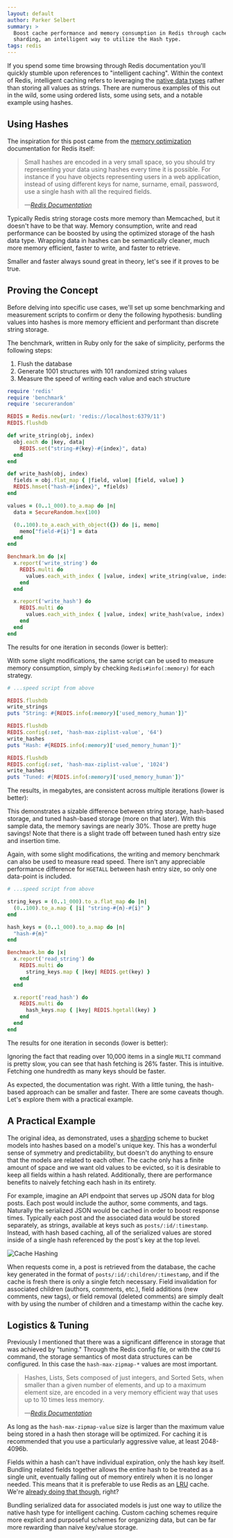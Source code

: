 ```yaml
---
layout: default
author: Parker Selbert
summary: >
  Boost cache performance and memory consumption in Redis through cache
  sharding, an intelligent way to utilize the Hash type.
tags: redis
---
```


<script src="https://cdnjs.cloudflare.com/ajax/libs/Chart.js/1.0.2/Chart.js"></script>

If you spend some time browsing through Redis documentation you'll quickly
stumble upon references to "intelligent caching". Within the context of Redis,
intelligent caching refers to leveraging the [native data types][types] rather
than storing all values as strings. There are numerous examples of this out in
the wild, some using ordered lists, some using sets, and a notable example using
hashes.

## Using Hashes

The inspiration for this post came from the [memory optimization][mo]
documentation for Redis itself:

> Small hashes are encoded in a very small space, so you should try representing
> your data using hashes every time it is possible. For instance if you have
> objects representing users in a web application, instead of using different
> keys for name, surname, email, password, use a single hash with all the
> required fields.
>
> <cite>&mdash;[Redis Documentation][mo]</cite>

Typically Redis string storage costs more memory than Memcached, but it doesn't
have to be that way. Memory consumption, write and read performance can be
boosted by using the optimized storage of the hash data type. Wrapping data in
hashes can be semantically cleaner, much more memory efficient, faster to write,
and faster to retrieve.

Smaller and faster always sound great in theory, let's see if it proves to be true.

## Proving the Concept

Before delving into specific use cases, we'll set up some benchmarking and
measurement scripts to confirm or deny the following hypothesis: bundling values
into hashes is more memory efficient and performant than discrete string
storage.

The benchmark, written in Ruby only for the sake of simplicity, performs the
following steps:

1. Flush the database
2. Generate 1001 structures with 101 randomized string values
3. Measure the speed of writing each value and each structure

```ruby
require 'redis'
require 'benchmark'
require 'securerandom'

REDIS = Redis.new(url: 'redis://localhost:6379/11')
REDIS.flushdb

def write_string(obj, index)
  obj.each do |key, data|
    REDIS.set("string-#{key}-#{index}", data)
  end
end

def write_hash(obj, index)
  fields = obj.flat_map { |field, value| [field, value] }
  REDIS.hmset("hash-#{index}", *fields)
end

values = (0..1_000).to_a.map do |n|
  data = SecureRandom.hex(100)

  (0..100).to_a.each_with_object({}) do |i, memo|
    memo["field-#{i}"] = data
  end
end

Benchmark.bm do |x|
  x.report('write_string') do
    REDIS.multi do
      values.each_with_index { |value, index| write_string(value, index) }
    end
  end

  x.report('write_hash') do
    REDIS.multi do
      values.each_with_index { |value, index| write_hash(value, index) }
    end
  end
end
```

The results for one iteration in seconds (lower is better):

<canvas id="speed-chart" width="800" height="400"></canvas>

<script>
  var data = {
    labels: ["String", "Hash", "Tuned Hash"],
    datasets: [
      {
        label: "write speed",
        fillColor: "rgba(151,187,205,0.5)",
        strokeColor: "rgba(151,187,205,0.8)",
        highlightFill: "rgba(151,187,205,0.75)",
        highlightStroke: "rgba(151,187,205,1)",
        data: [2.10, 0.33, 0.46]
      }
    ]
  };
  var ctx = document.getElementById('speed-chart').getContext('2d');
  var perfChart = new Chart(ctx).Bar(data, { responsive: true });
</script>

With some slight modifications, the same script can be used to measure memory
consumption, simply by checking `Redis#info(:memory)` for each strategy.

```ruby
# ...speed script from above

REDIS.flushdb
write_strings
puts "String: #{REDIS.info(:memory)['used_memory_human']}"

REDIS.flushdb
REDIS.config(:set, 'hash-max-ziplist-value', '64')
write_hashes
puts "Hash: #{REDIS.info(:memory)['used_memory_human']}"

REDIS.flushdb
REDIS.config(:set, 'hash-max-ziplist-value', '1024')
write_hashes
puts "Tuned: #{REDIS.info(:memory)['used_memory_human']}"
```

The results, in megabytes, are consistent across multiple iterations (lower is
better):

<canvas id="mem-chart" width="800" height="400"></canvas>

<script>
  var data = {
    labels: ["String", "Hash", "Tuned Hash"],
    datasets: [
      {
        label: "size",
        fillColor: "rgba(151,187,205,0.5)",
        strokeColor: "rgba(151,187,205,0.8)",
        highlightFill: "rgba(151,187,205,0.75)",
        highlightStroke: "rgba(151,187,205,1)",
        data: [31.27, 33.32, 22.08]
      }
    ]
  };
  var ctx = document.getElementById('mem-chart').getContext('2d');
  var perfChart = new Chart(ctx).Bar(data, { responsive: true });
</script>

This demonstrates a sizable difference between string storage, hash-based
storage, and tuned hash-based storage (more on that later). With this sample
data, the memory savings are nearly 30%. Those are pretty huge savings! Note
that there is a slight trade off between tuned hash entry size and insertion
time.

Again, with some slight modifications, the writing and memory benchmark can also
be used to measure read speed. There isn't any appreciable performance
difference for `HGETALL` between hash entry size, so only one data-point is
included.

```ruby
# ...speed script from above

string_keys = (0..1_000).to_a.flat_map do |n|
  (0..100).to_a.map { |i| "string-#{n}-#{i}" }
end

hash_keys = (0..1_000).to_a.map do |n|
  "hash-#{n}"
end

Benchmark.bm do |x|
  x.report('read_string') do
    REDIS.multi do
      string_keys.map { |key| REDIS.get(key) }
    end
  end

  x.report('read_hash') do
    REDIS.multi do
      hash_keys.map { |key| REDIS.hgetall(key) }
    end
  end
end
```

The results for one iteration in seconds (lower is better):

<canvas id="read-chart" width="800" height="400"></canvas>

<script>
  var data = {
    labels: ["String", "Hash"],
    datasets: [
      {
        label: "size",
        fillColor: "rgba(151,187,205,0.5)",
        strokeColor: "rgba(151,187,205,0.8)",
        highlightFill: "rgba(151,187,205,0.75)",
        highlightStroke: "rgba(151,187,205,1)",
        data: [2.52, 1.87]
      }
    ]
  };
  var ctx = document.getElementById('read-chart').getContext('2d');
  var perfChart = new Chart(ctx).Bar(data, { responsive: true });
</script>

Ignoring the fact that reading over 10,000 items in a single `MULTI` command is
pretty slow, you can see that hash fetching is 26% faster. This is intuitive.
Fetching one hundredth as many keys should be faster.

As expected, the documentation was right. With a little tuning, the hash-based
approach can be smaller and faster. There are some caveats though. Let's explore
them with a practical example.

## A Practical Example

The original idea, as demonstrated, uses a [sharding][shard] scheme to bucket
models into hashes based on a model's unique key. This has a wonderful sense of
symmetry and predictability, but doesn't do anything to ensure that the models
are related to each other. The cache only has a finite amount of space and we
want old values to be evicted, so it is desirable to keep all fields within a
hash related. Additionally, there are performance benefits to naively fetching
each hash in its entirety.

For example, imagine an API endpoint that serves up JSON data for blog posts.
Each post would include the author, some comments, and tags. Naturally the
serialized JSON would be cached in order to boost response times. Typically each
post and the associated data would be stored separately, as strings, available
at keys such as `posts/:id/:timestamp`. Instead, with hash based caching, all of
the serialized values are stored inside of a single hash referenced by the
post's key at the top level.

![Cache Hashing](/assets/cache-hashing.png)

When requests come in, a post is retrieved from the database, the cache
key generated in the format of `posts/:id/:children/:timestamp`, and if the
cache is fresh there is only a single fetch necessary. Field invalidation for
associated children (authors, comments, etc.), field additions (new comments,
new tags), or field removal (deleted comments) are simply dealt with by using
the number of children and a timestamp within the cache key.

## Logistics & Tuning

Previously I mentioned that there was a significant difference in storage that
was achieved by "tuning." Through the Redis config file, or with the `CONFIG`
command, the storage semantics of most data structures can be configured. In
this case the `hash-max-zipmap-*` values are most important.

> Hashes, Lists, Sets composed of just integers, and Sorted Sets, when smaller
> than a given number of elements, and up to a maximum element size, are encoded
> in a very memory efficient way that uses up to 10 times less memory.
>
> <cite>&mdash;[Redis Documentation][mo]</cite>

As long as the `hash-max-zipmap-value` size is larger than the maximum value
being stored in a hash then storage will be optimized. For caching it is
recommended that you use a particularly aggressive value, at least 2048-4096b.

Fields within a hash can't have individual expiration, only the hash key itself.
Bundling related fields together allows the entire hash to be treated as a
single unit, eventually falling out of memory entirely when it is no longer
needed. This means that it is preferable to use Redis as an [LRU](lru) cache.
We're [already doing that though][optimizing], right?

Bundling serialized data for associated models is just one way to utilize the
native hash type for intelligent caching. Custom caching schemes require more
explicit and purposeful schemes for organizing data, but can be far more
rewarding than naive key/value storage.

[types]:      http://redis.io/topics/data-types-intro
[mo]:         http://redis.io/topics/memory-optimization
[shard]:      https://en.wikipedia.org/wiki/Shard_%28database_architecture%29
[optimizing]: /2015/07/27/optimizing-redis-usage-for-caching.html
[lru]:        https://en.wikipedia.org/wiki/Cache_algorithms#LRU
